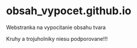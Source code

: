 # obsah_vypocet.github.io
Webstranka na vypocitanie obsahu tvara

Kruhy a trojuholniky niesu podporovane!!!
